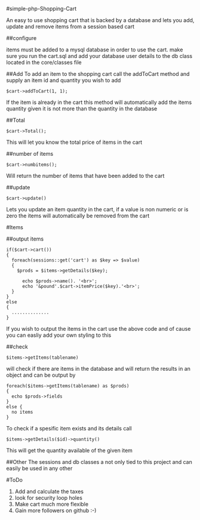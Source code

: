 #simple-php-Shopping-Cart

An easy to use shopping cart that is backed by a database and lets you add, update and remove items from a session based cart 

##configure

items must be added to a mysql database in order to use the cart.
make sure you run the cart.sql and add your database user details to the db class located in the core/classes file

##Add
To add an item to the shopping cart call the addToCart method and supply an item id and quantity you wish to add

```
$cart->addToCart(1, 1);
```

If the item is already in the cart this method will automatically add the items quantity given it is not more than the quantity in the database

##Total
```
$cart->Total();
```
This will let you know the total price of items in the cart 

##number of items
```
$cart->numbitems();
```
Will return the number of items that have been added to the cart 

##update 
```
$cart->update()
```
Lets you update an item quantity in the cart, if a value is non numeric or is zero the items will automatically be removed from the cart 

#Items

##output items
```
if($cart->cart())
{
  foreach(sessions::get('cart') as $key => $value)
  {
    $prods = $items->getDetails($key);
      
      echo $prods->name(). '<br>';
      echo '&pound'.$cart->itemPrice($key).'<br>';
  }
} 
else 
{
  ..............
}
```
If you wish to output the items in the cart use the above code and of cause you can easliy add your own styling to this

##check

```
$items->getItems(tablename)
```
will check if there are items in the database and will return the results in an object and can be output by 

```
foreach($items->getItems(tablename) as $prods)
{
  echo $prods->fields
} 
else {
  no items
}
```

To check if a spesific item exists and its details call 
```
$items->getDetails($id)->quantity()
```
This will get the quantity available of the given item

##Other 
The sessions and db classes a not only tied to this project and can easily be used in any other

#ToDo

1. Add and calculate the taxes
2. look for security loop holes 
3. Make cart much more flexible 
4. Gain more followers on github :-)


